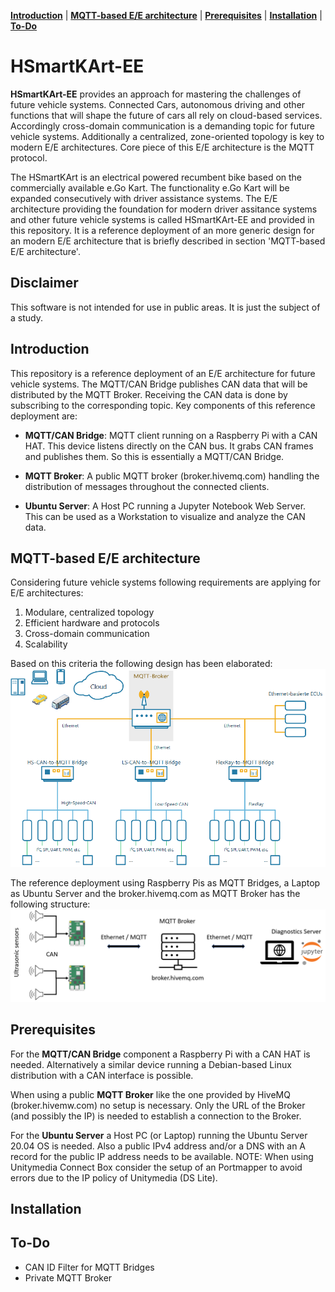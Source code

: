 **[Introduction](#introduction)** |
**[MQTT-based E/E architecture](#mqtt-based-ee-architecture)** |
**[Prerequisites](#prerequisites)** |
**[Installation](#installation)** |
**[To-Do](#to-do)**

# HSmartKArt-EE

**HSmartKArt-EE** provides an approach for mastering the challenges of future vehicle systems.
Connected Cars, autonomous driving and other functions that will shape the future of cars all
rely on cloud-based services. Accordingly cross-domain communication is a demanding topic for
future vehicle systems. Additionally a centralized, zone-oriented topology is key to modern
E/E architectures. Core piece of this E/E architecture is the MQTT protocol.

The HSmartKArt is an electrical powered recumbent bike based on the commercially available
e.Go Kart. The functionality e.Go Kart will be expanded consecutively with driver assistance
systems. The E/E architecture providing the foundation for modern driver assitance systems and
other future vehicle systems is called HSmartKArt-EE and provided in this repository. It is
a reference deployment of an more generic design for an modern E/E architecture that is
briefly described in section 'MQTT-based E/E architecture'.

## Disclaimer

This software is not intended for use in public areas. It is just the subject of a study.


## Introduction

This repository is a reference deployment of an E/E architecture for future vehicle systems.
The MQTT/CAN Bridge publishes CAN data that will be distributed by the MQTT Broker. Receiving
the CAN data is done by subscribing to the corresponding topic. Key components of this
reference deployment are:

* **MQTT/CAN Bridge**: MQTT client running on a Raspberry Pi with a CAN HAT. This device
  listens directly on the CAN bus. It grabs CAN frames and publishes them. So this is
  essentially a MQTT/CAN Bridge.

* **MQTT Broker**: A public MQTT broker (broker.hivemq.com) handling the distribution of
  messages throughout the connected clients.

* **Ubuntu Server**: A Host PC running a Jupyter Notebook Web Server. This can be used as a
  Workstation to visualize and analyze the CAN data.


## MQTT-based E/E architecture

Considering future vehicle systems following requirements are applying for E/E architectures:
1. Modulare, centralized topology
2. Efficient hardware and protocols
3. Cross-domain communication
4. Scalability

Based on this criteria the following design has been elaborated:
![MQTT-based E/E architecture](docs/mqttee.png)

The reference deployment using Raspberry Pis as MQTT Bridges, a Laptop as Ubuntu Server and the
broker.hivemq.com as MQTT Broker has the following structure:
![MQTT-based E/E architecture](docs/hsmartkartee.png)


## Prerequisites

For the **MQTT/CAN Bridge** component a Raspberry Pi with a CAN HAT is needed. Alternatively a
similar device running a Debian-based Linux distribution with a CAN interface is possible.

When using a public **MQTT Broker** like the one provided by HiveMQ (broker.hivemw.com) no
setup is necessary. Only the URL of the Broker (and possibly the IP) is needed to establish a
connection to the Broker.

For the **Ubuntu Server** a Host PC (or Laptop) running the Ubuntu Server 20.04 OS is needed.
Also a public IPv4 address and/or a DNS with an A record for the public IP address needs to be
available.
NOTE: When using Unitymedia Connect Box consider the setup of an Portmapper to avoid errors
due to the IP policy of Unitymedia (DS Lite).


## Installation


## To-Do

* CAN ID Filter for MQTT Bridges
* Private MQTT Broker
